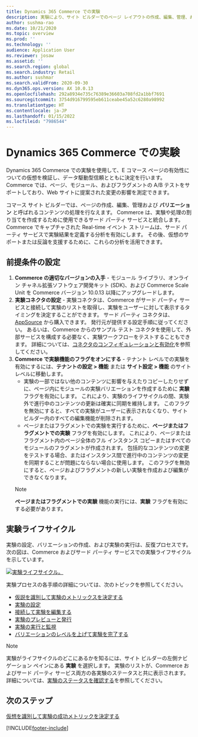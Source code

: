 ```yaml
---
title: Dynamics 365 Commerce での実験
description: 実験により、サイト ビルダーでのページ レイアウトの作成、編集、管理、およびコンテンツの処理が可能になります。 エンド ツー エンドの実験サポートは、E コマース ページおよびページ内のエンティティに対して有効になります。
author: sushma-rao
ms.date: 10/21/2020
ms.topic: overview
ms.prod: ''
ms.technology: ''
audience: Application User
ms.reviewer: josaw
ms.assetid: ''
ms.search.region: global
ms.search.industry: Retail
ms.author: sushmar
ms.search.validFrom: 2020-09-30
ms.dyn365.ops.version: AX 10.0.13
ms.openlocfilehash: 292a8934e735c76389e36603a708fd2a1bbf7691
ms.sourcegitcommit: 3754d916799595eb611ceabe45a52c6280a98992
ms.translationtype: HT
ms.contentlocale: ja-JP
ms.lasthandoff: 01/15/2022
ms.locfileid: "7986544"
---
```

# <a name="experimentation-in-dynamics-365-commerce"></a>Dynamics 365 Commerce での実験
Dynamics 365 Commerce での実験を使用して、E コマース ページの有効性についての仮想を検証し、データ駆動型信頼とともに決定を行います。 Commerce では、ページ、モジュール、およびフラグメントの A/B テストをサポートしており、Web サイトに提案された変更の影響を測定できます。

コマース サイト ビルダーでは、ページの作成、編集、管理および **バリエーション** と呼ばれるコンテンツの処理を行なえます。 Commerce は、実験や処理の割り当てを作成するために使用できるサード パーティ サービスと統合します。 Commerce でキャプチャされた Real-time イベント ストリームは、サード パーティ サービスで実験結果を定義する分析を有効にします。 その後、仮想のサポートまたは反論を支援するために、これらの分析を活用できます。

## <a name="set-up-prerequisites"></a> 前提条件の設定
1. **Commerce の適切なバージョンの入手** - モジュール ライブラリ、オンライン チャネル拡張ソフトウェア開発キット (SDK)、および Commerce Scale Unit を Commerce バージョン 10.0.13 以降にアップグレードします。
1. **実験コネクタの設定** - 実験コネクタは、Commerce がサード パーティ サービスと接続して実験のリストを取得し、実験をユーザーに対して表示するタイミングを決定することができます。 サード パーティ コネクタは、[AppSource](https://appsource.microsoft.com) から購入できます。 発行元が提供する設定手順に従ってください。 あるいは、Commerce からのサンプル テスト コネクタを使用して、外部サービスを構成する必要なく、実験ワークフローをテストすることもできます。 詳細については、[コネクタのコンフィギュレーションと有効化](e-commerce-extensibility/connectors.md)を参照してください。 
1. **Commerce で実験機能のフラグをオンにする** - テナント レベルでの実験を有効にするには、**テナントの設定 > 機能** または **サイト設定 > 機能** のサイト レベルに移動します。
    - 実験の一部ではない他のコンテンツに影響を与えたりコピーしたりせずに、ページ内にモジュールの実験バリエーションを作成するために **実験** フラグを有効にします。 これにより、実験のライフサイクルの間、実験外で進行中のコンテンツの更新は確実に同期を維持します。 このフラグを無効にすると、すべての実験がユーザーに表示されなくなり、サイト ビルダー内のすべての編集機能が削除されます。
    - ページまたはフラグメントでの実験を実行するために、**ページまたはフラグメントでの実験** フラグを有効にします。 これにより、ページまたはフラグメント内のページ全体のフル インスタンス コピーまたはすべてのモジュールのフラグメントが作成されます。 包括的なコンテンツの変更をテストする場合、またはインスタンス間で進行中のコンテンツの変更を同期することが問題にならない場合に使用します。 このフラグを無効にすると、ページおよびフラグメントの新しい実験を作成および編集ができなくなります。
    > [!NOTE]
    > **ページまたはフラグメントでの実験** 機能の実行には、**実験** フラグを有効にする必要があります。
    
## <a name="experimentation-lifecycle"></a>実験ライフサイクル
実験の設定、バリエーションの作成、および実験の実行は、反復プロセスです。 次の図は、Commerce およびサード パーティ サービスでの実験ライフサイクルを示しています。 

[ ![実験ライフサイクル。](./media/experimentation_lifecycle.svg) ](./media/experimentation_lifecycle.svg#lightbox)

実験プロセスの各手順の詳細については、次のトピックを参照してください。
- [仮説を識別して実験のメトリックスを決定する](experimentation-identify.md)
- [実験の設定](experimentation-setup.md)
- [接続して実験を編集する](experimentation-connect-edit.md)
- [実験のプレビューと発行](experimentation-preview-publish.md)
- [実験の実行と監視](experimentation-run-monitor.md)
- [バリエーションのレベルを上げて実験を完了する](experimentation-review-complete.md)

> [!NOTE]
> 実験がライフサイクルのどこにあるかを知るには、サイト ビルダーの左側ナビゲーション ペインにある **実験** を選択します。 実験のリストが、Commerce およびサード パーティ サービス両方の各実験のステータスと共に表示されます。 詳細については、[実験のステータスを確認する](experimentation-status.md)を参照してください。

## <a name="next-step"></a>次のステップ
[仮想を識別して実験の成功メトリックを決定する](experimentation-identify.md) 


[!INCLUDE[footer-include](../includes/footer-banner.md)]